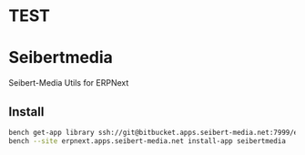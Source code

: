 # TEST	
# Seibertmedia

Seibert-Media Utils for ERPNext

## Install 

```bash          
bench get-app library ssh://git@bitbucket.apps.seibert-media.net:7999/erp/seibertmedia-app.git
bench --site erpnext.apps.seibert-media.net install-app seibertmedia
```

